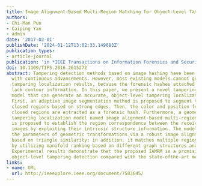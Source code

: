 ```yaml
---
title: Image Alignment-Based Multi-Region Matching for Object-Level Tampering Detection
authors:
- Chi-Man Pun
- Caiping Yan
- admin
date: '2017-02-01'
publishDate: '2024-01-12T13:02:33.149683Z'
publication_types:
- article-journal
publication: 'in *IEEE Transactions on Information Forensics and Security* [SCI, JCR Q1]"'
doi: 10.1109/TIFS.2016.2615272
abstract: Tampering detection methods based on image hashing have been widely studied
  with continuous advancements. However, most existing models cannot generate object-level
  tampering localization results, because the forensic hashes attached to the image
  lack contour information. In this paper, we present a novel tampering detection
  model that can generate an accurate, object-level tampering localization result.
  First, an adaptive image segmentation method is proposed to segment the image into
  closed regions based on strong edges. Then, the color and position features of the
  closed regions are extracted as a forensic hash. Furthermore, a geometric invariant
  tampering localization model named image alignment-based multi-region matching (IAMRM)
  is proposed to establish the region correspondence between the received and forensic
  images by exploiting their intrinsic structure information. The model estimates
  the parameters of geometric transformations via a robust image alignment method
  based on triangle similarity; in addition, it matches multiple regions simultaneously
  by utilizing manifold ranking based on different graph structures and features.
  Experimental results demonstrate that the proposed IAMRM is a promising method for
  object-level tampering detection compared with the state-ofthe-art methods.
links:
- name: URL
  url: http://ieeexplore.ieee.org/document/7583645/
---
```

